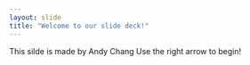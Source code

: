 ```yaml
---
layout: slide
title: "Welcome to our slide deck!"
---
```

This silde is made by Andy Chang 
Use the right arrow to begin!

